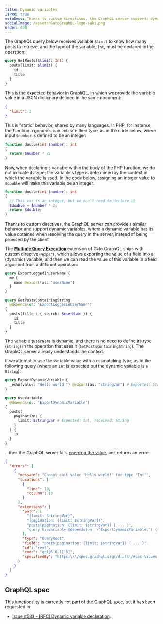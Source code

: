 ```yaml
---
title: Dynamic variables
isPRO: true
metaDesc: Thanks to custom directives, the GraphQL server supports dynamic variables, where a dynamic variable has its value obtained when resolving the query in the server (whereas a static variable has its value provided by the client).
socialImage: /assets/GatoGraphQL-logo-suki.png
order: 400
---
```


The GraphQL query below receives variable `$limit` to know how many posts to retrieve, and the type of the variable, `Int`, must be declared in the operation:

```graphql
query GetPosts($limit: Int) {
  posts(limit: $limit) {
    id
    title
  }
}
```

This is the expected behavior in GraphQL, in which we provide the variable value in a JSON dictionary defined in the same document:

```json
{
  "limit": 3
}
```

This is "static" behavior, shared by many languages. In PHP, for instance, the function arguments can indicate their type, as in the code below, where input `$number` is defined to be an integer:

```php
function double(int $number): int
{
  return $number * 2;
}
```

Now, when declaring a variable within the body of the PHP function, we do not indicate its type; the variable's type is determined by the context in which the variable is used. In the code below, assigning an integer value to `$double` will make this variable be an integer:

```php
function double(int $number): int
{
  // This var is an integer, but we don't need to declare it
  $double = $number * 2;
  return $double;
}
```

Thanks to custom directives, the GraphQL server can provide a similar behavior and support dynamic variables, where a dynamic variable has its value obtained when resolving the query in the server, instead of being provided by the client.

The [**Multiple Query Execution**](../../../extensions/multiple-query-execution/) extension of Gato GraphQL ships with custom directive `@export`, which allows exporting the value of a field into a (dynamic) variable, and then we can read the value of this variable in a field argument from a different operation:

```graphql
query ExportLoggedInUserName {
  me {
    name @export(as: "userName")
  }
}

query GetPostsContainingString
  @depends(on: "ExportLoggedInUserName")
{
  posts(filter: { search: $userName }) {
    id
    title
  }
}
```

The variable `$userName` is dynamic, and there is no need to define its type (`String`) in the operation that uses it (`GetPostsContainingString`). The GraphQL server already understands the context.

If we attempt to use the variable value with a mismatching type, as in the following query (where an `Int` is expected but the dynamic variable is a `String`):

```graphql
query ExportDynamicVariable {
  _echo(value: "Hello world!") @export(as: "stringVar") # Exported: String
}

query UseVariable
  @depends(on: "ExportDynamicVariable")
{
  posts(
    pagination: {
      limit: $stringVar # Expected: Int, received: String
    }
  ) {
    id
  }
}
```

...then the GraphQL server fails [coercing the value](https://spec.graphql.org/draft/#sec-Coercing-Variable-Values), and returns an error:

```json
{
  "errors": [
    {
      "message": "Cannot cast value 'Hello world!' for type 'Int'",
      "locations": [
        {
          "line": 10,
          "column": 13
        }
      ],
      "extensions": {
        "path": [
          "{limit: $stringVar}",
          "(pagination: {limit: $stringVar})",
          "posts(pagination: {limit: $stringVar}) { ... }",
          "query UseVariable @depends(on: \"ExportDynamicVariable\") { ... }"
        ],
        "type": "QueryRoot",
        "field": "posts(pagination: {limit: $stringVar}) { ... }",
        "id": "root",
        "code": "gql@5.6.1[16]",
        "specifiedBy": "https:\/\/spec.graphql.org\/draft\/#sec-Values-of-Correct-Type"
      }
    }
  ]
}
```

## GraphQL spec

This functionality is currently not part of the GraphQL spec, but it has been requested in:

- <a href="https://github.com/graphql/graphql-spec/issues/583" target="_blank">issue #583 - [RFC] Dynamic variable declaration</a>.
